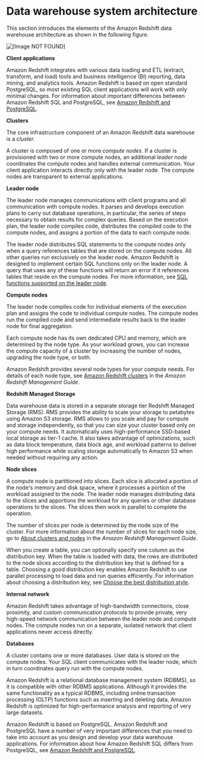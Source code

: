 # Data warehouse system architecture<a name="c_high_level_system_architecture"></a>

This section introduces the elements of the Amazon Redshift data warehouse architecture as shown in the following figure\.

![\[Image NOT FOUND\]](http://docs.aws.amazon.com/redshift/latest/dg/images/architecture.png)

 **Client applications** 

Amazon Redshift integrates with various data loading and ETL \(extract, transform, and load\) tools and business intelligence \(BI\) reporting, data mining, and analytics tools\. Amazon Redshift is based on open standard PostgreSQL, so most existing SQL client applications will work with only minimal changes\. For information about important differences between Amazon Redshift SQL and PostgreSQL, see [Amazon Redshift and PostgreSQL](c_redshift-and-postgres-sql.md)\.

 **Clusters** 

The core infrastructure component of an Amazon Redshift data warehouse is a *cluster*\.

A cluster is composed of one or more *compute nodes*\. If a cluster is provisioned with two or more compute nodes, an additional *leader node* coordinates the compute nodes and handles external communication\. Your client application interacts directly only with the leader node\. The compute nodes are transparent to external applications\.

 **Leader node** 

The leader node manages communications with client programs and all communication with compute nodes\. It parses and develops execution plans to carry out database operations, in particular, the series of steps necessary to obtain results for complex queries\. Based on the execution plan, the leader node compiles code, distributes the compiled code to the compute nodes, and assigns a portion of the data to each compute node\.

The leader node distributes SQL statements to the compute nodes only when a query references tables that are stored on the compute nodes\. All other queries run exclusively on the leader node\. Amazon Redshift is designed to implement certain SQL functions only on the leader node\. A query that uses any of these functions will return an error if it references tables that reside on the compute nodes\. For more information, see [SQL functions supported on the leader node](c_sql-functions-leader-node.md)\.

 **Compute nodes** 

The leader node compiles code for individual elements of the execution plan and assigns the code to individual compute nodes\. The compute nodes run the compiled code and send intermediate results back to the leader node for final aggregation\. 

Each compute node has its own dedicated CPU and memory, which are determined by the node type\. As your workload grows, you can increase the compute capacity of a cluster by increasing the number of nodes, upgrading the node type, or both\.

Amazon Redshift provides several node types for your compute needs\. For details of each node type, see [Amazon Redshift clusters](https://docs.aws.amazon.com/redshift/latest/mgmt/working-with-clusters.html) in the *Amazon Redshift Management Guide*\. 

 **Redshift Managed Storage** 

Data warehouse data is stored in a separate storage tier Redshift Managed Storage \(RMS\)\. RMS provides the ability to scale your storage to petabytes using Amazon S3 storage\. RMS allows to you scale and pay for compute and storage independently, so that you can size your cluster based only on your compute needs\. It automatically uses high\-performance SSD\-based local storage as tier\-1 cache\. It also takes advantage of optimizations, such as data block temperature, data block age, and workload patterns to deliver high performance while scaling storage automatically to Amazon S3 when needed without requiring any action\.

 **Node slices** 

A compute node is partitioned into slices\. Each slice is allocated a portion of the node's memory and disk space, where it processes a portion of the workload assigned to the node\. The leader node manages distributing data to the slices and apportions the workload for any queries or other database operations to the slices\. The slices then work in parallel to complete the operation\.

The number of slices per node is determined by the node size of the cluster\. For more information about the number of slices for each node size, go to [About clusters and nodes](https://docs.aws.amazon.com/redshift/latest/mgmt/working-with-clusters.html#rs-about-clusters-and-nodes) in the *Amazon Redshift Management Guide*\.

When you create a table, you can optionally specify one column as the distribution key\. When the table is loaded with data, the rows are distributed to the node slices according to the distribution key that is defined for a table\. Choosing a good distribution key enables Amazon Redshift to use parallel processing to load data and run queries efficiently\. For information about choosing a distribution key, see [Choose the best distribution style](c_best-practices-best-dist-key.md)\.

 **Internal network** 

Amazon Redshift takes advantage of high\-bandwidth connections, close proximity, and custom communication protocols to provide private, very high\-speed network communication between the leader node and compute nodes\. The compute nodes run on a separate, isolated network that client applications never access directly\.

 **Databases** 

A cluster contains one or more databases\. User data is stored on the compute nodes\. Your SQL client communicates with the leader node, which in turn coordinates query run with the compute nodes\.

Amazon Redshift is a relational database management system \(RDBMS\), so it is compatible with other RDBMS applications\. Although it provides the same functionality as a typical RDBMS, including online transaction processing \(OLTP\) functions such as inserting and deleting data, Amazon Redshift is optimized for high\-performance analysis and reporting of very large datasets\.

Amazon Redshift is based on PostgreSQL\. Amazon Redshift and PostgreSQL have a number of very important differences that you need to take into account as you design and develop your data warehouse applications\. For information about how Amazon Redshift SQL differs from PostgreSQL, see [Amazon Redshift and PostgreSQL](c_redshift-and-postgres-sql.md)\.